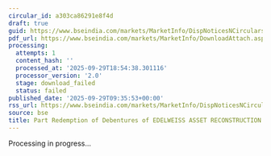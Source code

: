 ```yaml
---
circular_id: a303ca86291e8f4d
draft: true
guid: https://www.bseindia.com/markets/MarketInfo/DispNoticesNCirculars.aspx?Noticeid={9DF84F7D-C08A-46C9-9C43-DB3A5B602D82}&noticeno=20250929-26&dt=09/29/2025&icount=26&totcount=87&flag=0
pdf_url: https://www.bseindia.com/markets/MarketInfo/DownloadAttach.aspx?id=20250929-26&attachedId=
processing:
  attempts: 1
  content_hash: ''
  processed_at: '2025-09-29T18:54:38.301116'
  processor_version: '2.0'
  stage: download_failed
  status: failed
published_date: '2025-09-29T09:35:53+00:00'
rss_url: https://www.bseindia.com/markets/MarketInfo/DispNoticesNCirculars.aspx?Noticeid={9DF84F7D-C08A-46C9-9C43-DB3A5B602D82}&noticeno=20250929-26&dt=09/29/2025&icount=26&totcount=87&flag=0
source: bse
title: Part Redemption of Debentures of EDELWEISS ASSET RECONSTRUCTION COMPANY LIMITED
---
```


Processing in progress...